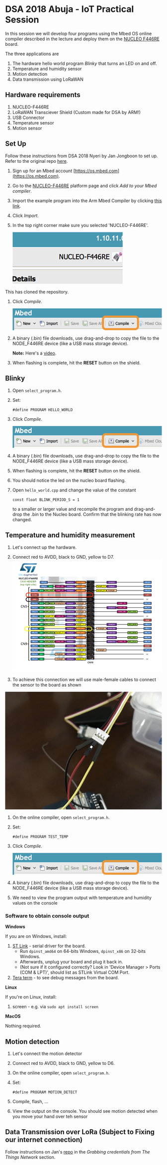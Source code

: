 # DSA 2018 Abuja - IoT Practical Session

In this session we will develop four programs using the Mbed OS online compiler described in the lecture and deploy them on the [NUCLEO F446RE](https://os.mbed.com/platforms/ST-Nucleo-F446RE/) board.

The three applications are
1. The hardware hello world program *Blinky* that turns an LED on and off.
1. Temperature and humidity sensor
1. Motion detection
1. Data transmission using LoRaWAN

## Hardware requirements
1. NUCLEO-F446RE
1. LoRaWAN Transciever Shield (Custom made for DSA by ARM!)
1. USB Connector
1. Temperature sensor
1. Motion sensor


## Set Up

Follow these instructions from DSA 2018 Nyeri by Jan Jongboon to set up. Refer to the original repo [here](https://github.com/janjongboom/dsa2018-greenhouse-monitor).

1. Sign up for an Mbed account [https://os.mbed.com](https://os.mbed.com).
1. Go to the [NUCLEO-F446RE](https://os.mbed.com/platforms/ST-Nucleo-F446RE/) platform page and click *Add to your Mbed compiler*.
1. Import the example program into the Arm Mbed Compiler by clicking [this link](https://os.mbed.com/compiler/#import:https://github.com/ciiram/dsa-abuja-mbed-demo).
1. Click *Import*.
1. In the top right corner make sure you selected 'NUCLEO-F446RE'.

    ![Select the correct platform](media/mbed100.png)

This has cloned the repository.

1. Click *Compile*.

    ![Compile](media/mbed4.png)

1. A binary (.bin) file downloads, use drag-and-drop to copy the file to the NODE_F446RE device (like a USB mass storage device).

    **Note:** Here's a [video](https://youtu.be/L5TcmFFD0iw?t=1m25s).

1. When flashing is complete, hit the **RESET** button on the shield.


## Blinky
1. Open `select_program.h`.
1. Set:

    ```
    #define PROGRAM HELLO_WORLD
    ```
 1. Click *Compile*.

    ![Compile](media/mbed4.png)

1. A binary (.bin) file downloads, use drag-and-drop to copy the file to the NODE_F446RE device (like a USB mass storage device).
1. When flashing is complete, hit the **RESET** button on the shield.
1. You should notice the led on the nucleo board flashing.
1. Open `hello_world.cpp` and change the value of the constant

   ```
   const float BLINK_PERIOD_S = 1
   ```
   
   to a smaller or larger value and recompile the program and drag-and-drop the .bin to the Nucleo board. Confirm that the blinking rate has now changed.


## Temperature and humidity measurement
1. Let's connect up the hardware.
1. Connect red to AVDD, black to GND, yellow to D7. 
   ![temperature](media/pinout1.png)

1. To achieve this connection we will use male-female cables to connect the sensor to the board as shown

![cramming wires](media/IMG_8553.JPG)

1. On the online compiler, open `select_program.h`.
1. Set:

    ```
    #define PROGRAM TEST_TEMP
    ```
 1. Click *Compile*.

    ![Compile](media/mbed4.png)

1. A binary (.bin) file downloads, use drag-and-drop to copy the file to the NODE_F446RE device (like a USB mass storage device).
1. We need to view the program output with temperature and humidity values on the console

### Software to obtain console output
**Windows**

If you are on Windows, install:

1. [ST Link](http://janjongboom.com/downloads/st-link.zip) - serial driver for the board.
    * Run `dpinst_amd64` on 64-bits Windows, `dpinst_x86` on 32-bits Windows.
    * Afterwards, unplug your board and plug it back in.
    * (Not sure if it configured correctly? Look in 'Device Manager > Ports (COM & LPT)', should list as STLink Virtual COM Port.
1. [Tera term](https://osdn.net/projects/ttssh2/downloads/66361/teraterm-4.92.exe/) - to see debug messages from the board.

**Linux**

If you're on Linux, install:

1. screen - e.g. via `sudo apt install screen`

**MacOS**

Nothing required.

## Motion detection
1. Let's connect the motion detector
1. Connect red to AVDD, black to GND, yellow to D6. 
1. On the online compiler, open `select_program.h`.
1. Set:

    ```
    #define PROGRAM MOTION_DETECT
    ```
 1. Compile, flash, ...
 1. View the output on the console. You should see motion detected when you move your hand over teh sensor


## Data Transmission over LoRa (Subject to Fixing our internet connection)

Follow instructions on Jan's [repo](https://github.com/janjongboom/dsa2018-greenhouse-monitor) in the *Grabbing credentials from The Things Network* section.


